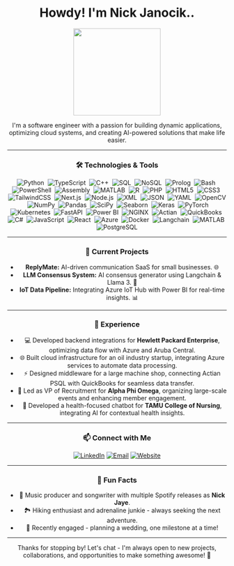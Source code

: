 <div align="center">

#  Howdy! I'm Nick Janocik..

<img src="https://media.giphy.com/media/jpVnC65DmYeyRL4LHS/giphy.gif" width="200" height="200" />

I'm a software engineer with a passion for building dynamic applications, optimizing cloud systems, and creating AI-powered solutions that make life easier.

---

### 🛠️ Technologies & Tools  

<p>
<img src="https://img.shields.io/badge/-Python-3776AB?logo=python&logoColor=white" alt="Python"/>&nbsp;
<img src="https://img.shields.io/badge/-TypeScript-007ACC?logo=typescript&logoColor=white" alt="TypeScript"/>&nbsp;
<img src="https://img.shields.io/badge/-C++-00599C?logo=cplusplus&logoColor=white" alt="C++"/>&nbsp;
<img src="https://img.shields.io/badge/-SQL-4479A1?logo=sqlite&logoColor=white" alt="SQL"/>&nbsp;
<img src="https://img.shields.io/badge/-NoSQL-4DB33D?logo=mongodb&logoColor=white" alt="NoSQL"/>&nbsp;
<img src="https://img.shields.io/badge/-Prolog-FF5733?logo=prolog&logoColor=white" alt="Prolog"/>&nbsp;
<img src="https://img.shields.io/badge/-Bash-4EAA25?logo=gnubash&logoColor=white" alt="Bash"/>&nbsp;
<img src="https://img.shields.io/badge/-PowerShell-5391FE?logo=powershell&logoColor=white" alt="PowerShell"/>&nbsp;
<img src="https://img.shields.io/badge/-Assembly-6E4C13?logo=asm&logoColor=white" alt="Assembly"/>&nbsp;
<img src="https://img.shields.io/badge/-MATLAB-0076A8?logo=mathworks&logoColor=white" alt="MATLAB"/>&nbsp;
<img src="https://img.shields.io/badge/-R-276DC3?logo=r&logoColor=white" alt="R"/>&nbsp;
<img src="https://img.shields.io/badge/-PHP-777BB4?logo=php&logoColor=white" alt="PHP"/>&nbsp;
<img src="https://img.shields.io/badge/-HTML5-E34F26?logo=html5&logoColor=white" alt="HTML5"/>&nbsp;
<img src="https://img.shields.io/badge/-CSS3-1572B6?logo=css3&logoColor=white" alt="CSS3"/>&nbsp;
<img src="https://img.shields.io/badge/-TailwindCSS-38B2AC?logo=tailwindcss&logoColor=white" alt="TailwindCSS"/>&nbsp;
<img src="https://img.shields.io/badge/-Next.js-000000?logo=nextdotjs&logoColor=white" alt="Next.js"/>&nbsp;
<img src="https://img.shields.io/badge/-Node.js-339933?logo=nodedotjs&logoColor=white" alt="Node.js"/>&nbsp;
<img src="https://img.shields.io/badge/-XML-8A2BE2?logo=xml&logoColor=white" alt="XML"/>&nbsp;
<img src="https://img.shields.io/badge/-JSON-000000?logo=json&logoColor=white" alt="JSON"/>&nbsp;
<img src="https://img.shields.io/badge/-YAML-CB171E?logo=yaml&logoColor=white" alt="YAML"/>&nbsp;
<img src="https://img.shields.io/badge/-OpenCV-5C3EE8?logo=opencv&logoColor=white" alt="OpenCV"/>&nbsp;
<img src="https://img.shields.io/badge/-NumPy-013243?logo=numpy&logoColor=white" alt="NumPy"/>&nbsp;
<img src="https://img.shields.io/badge/-Pandas-150458?logo=pandas&logoColor=white" alt="Pandas"/>&nbsp;
<img src="https://img.shields.io/badge/-SciPy-8CAAE6?logo=scipy&logoColor=white" alt="SciPy"/>&nbsp;
<img src="https://img.shields.io/badge/-Seaborn-3776AB?logo=seaborn&logoColor=white" alt="Seaborn"/>&nbsp;
<img src="https://img.shields.io/badge/-Keras-D00000?logo=keras&logoColor=white" alt="Keras"/>&nbsp;
<img src="https://img.shields.io/badge/-PyTorch-EE4C2C?logo=pytorch&logoColor=white" alt="PyTorch"/>&nbsp;
<img src="https://img.shields.io/badge/-Kubernetes-326CE5?logo=kubernetes&logoColor=white" alt="Kubernetes"/>&nbsp;
<img src="https://img.shields.io/badge/-FastAPI-009688?logo=fastapi&logoColor=white" alt="FastAPI"/>&nbsp;
<img src="https://img.shields.io/badge/-PowerBI-F2C811?logo=powerbi&logoColor=black" alt="Power BI"/>&nbsp;
<img src="https://img.shields.io/badge/-NGINX-009639?logo=nginx&logoColor=white" alt="NGINX"/>&nbsp;
<img src="https://img.shields.io/badge/-Actian-0073A8?logo=actian&logoColor=white" alt="Actian"/>&nbsp;
<img src="https://img.shields.io/badge/-QuickBooks-2CA01C?logo=intuitquickbooks&logoColor=white" alt="QuickBooks"/>&nbsp;
<img src="https://img.shields.io/badge/-C%23-239120?logo=csharp&logoColor=white" alt="C#"/>&nbsp;
<img src="https://img.shields.io/badge/-JavaScript-F7DF1E?logo=javascript&logoColor=black" alt="JavaScript"/>&nbsp;
<img src="https://img.shields.io/badge/-React-61DAFB?logo=react&logoColor=black" alt="React"/>&nbsp;
<img src="https://img.shields.io/badge/-Azure-0078D4?logo=microsoftazure&logoColor=white" alt="Azure"/>&nbsp;
<img src="https://img.shields.io/badge/-Docker-2496ED?logo=docker&logoColor=white" alt="Docker"/>&nbsp;
<img src="https://img.shields.io/badge/-Langchain-FF5733?logo=langchain&logoColor=white" alt="Langchain"/>&nbsp;
<img src="https://img.shields.io/badge/-MATLAB-0076A8?logo=mathworks&logoColor=white" alt="MATLAB"/>&nbsp;
<img src="https://img.shields.io/badge/-PostgreSQL-336791?logo=postgresql&logoColor=white" alt="PostgreSQL"/>
</p>

---

### 🌱 Current Projects 

- **ReplyMate:** AI-driven communication SaaS for small businesses. 🌐
- **LLM Consensus System:** AI consensus generator using Langchain & Llama 3. 🤖
- **IoT Data Pipeline:** Integrating Azure IoT Hub with Power BI for real-time insights. 📊

---

### 💼 Experience  

- 💻 Developed backend integrations for **Hewlett Packard Enterprise**, optimizing data flow with Azure and Aruba Central.
- 🌐 Built cloud infrastructure for an oil industry startup, integrating Azure services to automate data processing.
- ⚡ Designed middleware for a large machine shop, connecting Actian PSQL with QuickBooks for seamless data transfer.
- 🎯 Led as VP of Recruitment for **Alpha Phi Omega**, organizing large-scale events and enhancing member engagement.
- 🤝 Developed a health-focused chatbot for **TAMU College of Nursing**, integrating AI for contextual health insights.

---

### 📫 Connect with Me  

<p>
<a href="https://www.linkedin.com/in/nickjanocik"><img src="https://img.shields.io/badge/LinkedIn-0077B5?logo=linkedin&logoColor=white" alt="LinkedIn"/></a>
<a href="mailto:nickjanocik@gmail.com"><img src="https://img.shields.io/badge/Email-D14836?logo=gmail&logoColor=white" alt="Email"/></a>
<a href="https://www.yourreplymate.com"><img src="https://img.shields.io/badge/Website-000000?logo=vercel&logoColor=white" alt="Website"/></a>
</p>

---

### 🎯 Fun Facts  

- 🎸 Music producer and songwriter with multiple Spotify releases as **Nick Jaye**.  
- 🏞️ Hiking enthusiast and adrenaline junkie - always seeking the next adventure.  
- 💍 Recently engaged - planning a wedding, one milestone at a time!

---

Thanks for stopping by! Let's chat - I'm always open to new projects, collaborations, and opportunities to make something awesome! 🚀

</div>
